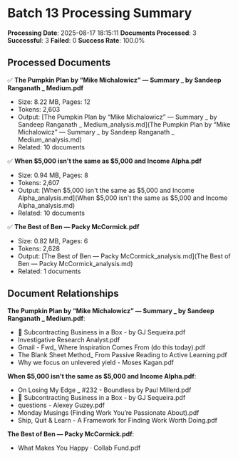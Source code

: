 # Batch 13 Processing Summary

**Processing Date**: 2025-08-17 18:15:11
**Documents Processed**: 3
**Successful**: 3
**Failed**: 0
**Success Rate**: 100.0%

## Processed Documents

✅ **The Pumpkin Plan by “Mike Michalowicz” — Summary _ by Sandeep Ranganath _ Medium.pdf**
   - Size: 8.22 MB, Pages: 12
   - Tokens: 2,603
   - Output: [The Pumpkin Plan by “Mike Michalowicz” — Summary _ by Sandeep Ranganath _ Medium_analysis.md](The Pumpkin Plan by “Mike Michalowicz” — Summary _ by Sandeep Ranganath _ Medium_analysis.md)
   - Related: 10 documents

✅ **When $5,000 isn't the same as $5,000 and Income Alpha.pdf**
   - Size: 0.94 MB, Pages: 8
   - Tokens: 2,607
   - Output: [When $5,000 isn't the same as $5,000 and Income Alpha_analysis.md](When $5,000 isn't the same as $5,000 and Income Alpha_analysis.md)
   - Related: 10 documents

✅ **The Best of Ben — Packy McCormick.pdf**
   - Size: 0.82 MB, Pages: 6
   - Tokens: 2,628
   - Output: [The Best of Ben — Packy McCormick_analysis.md](The Best of Ben — Packy McCormick_analysis.md)
   - Related: 1 documents

## Document Relationships

**The Pumpkin Plan by “Mike Michalowicz” — Summary _ by Sandeep Ranganath _ Medium.pdf**:
  - 💼 Subcontracting Business in a Box - by GJ Sequeira.pdf
  - Investigative Research Analyst.pdf
  - Gmail - Fwd_ Where Inspiration Comes From (do this today).pdf
  - The Blank Sheet Method_ From Passive Reading to Active Learning.pdf
  - Why we focus on unlevered yield - Moses Kagan.pdf

**When $5,000 isn't the same as $5,000 and Income Alpha.pdf**:
  - On Losing My Edge _ #232 - Boundless by Paul Millerd.pdf
  - 💼 Subcontracting Business in a Box - by GJ Sequeira.pdf
  - questions - Alexey Guzey.pdf
  - Monday Musings (Finding Work You’re Passionate About).pdf
  - Ship, Quit & Learn - A Framework for Finding Work Worth Doing.pdf

**The Best of Ben — Packy McCormick.pdf**:
  - What Makes You Happy · Collab Fund.pdf
